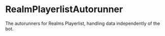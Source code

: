 # RealmPlayerlistAutorunner
The autorunners for Realms Playerlist, handling data independently of the bot.
